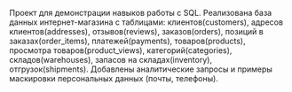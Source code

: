Проект для демонстрации навыков работы с SQL. Реализована база данных интернет-магазина с таблицами: клиентов(customers), адресов клиентов(addresses), отзывов(reviews), заказов(orders), позиций в заказах(order_items), платежей(payments), товаров(products), просмотра товаров(product_views), категорий(categories), складов(warehouses), запасов на складах(inventory), отгрузок(shipments). Добавлены аналитические запросы и примеры маскировки персональных данных (почты, телефоны). 
